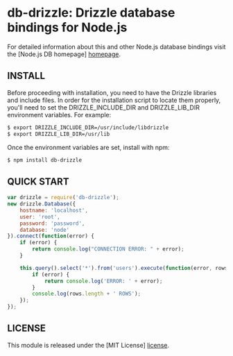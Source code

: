 # db-drizzle: Drizzle database bindings for Node.js #

For detailed information about this and other Node.js
database bindings visit the [Node.js DB homepage] [homepage].

## INSTALL ##

Before proceeding with installation, you need to have the Drizzle
libraries and include files. In order for the installation script to 
locate them properly, you'll need to set the DRIZZLE_INCLUDE_DIR and 
DRIZZLE_LIB_DIR environment variables. For example:

```bash
$ export DRIZZLE_INCLUDE_DIR=/usr/include/libdrizzle
$ export DRIZZLE_LIB_DIR=/usr/lib
```

Once the environment variables are set, install with npm:

```bash
$ npm install db-drizzle
```

## QUICK START ##

```javascript
var drizzle = require('db-drizzle');
new drizzle.Database({
    hostname: 'localhost',
    user: 'root',
    password: 'password',
    database: 'node'
}).connect(function(error) {
    if (error) {
        return console.log("CONNECTION ERROR: " + error);
    }

    this.query().select('*').from('users').execute(function(error, rows) {
        if (error) {
            return console.log('ERROR: ' + error);
        }
        console.log(rows.length + ' ROWS');
    });
});
```

## LICENSE ##

This module is released under the [MIT License] [license].

[homepage]: http://nodejsdb.org
[license]: http://www.opensource.org/licenses/mit-license.php
